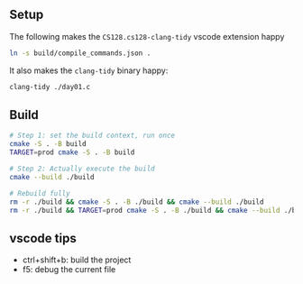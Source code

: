 ## Setup

The following makes the `CS128.cs128-clang-tidy` vscode extension happy

```sh
ln -s build/compile_commands.json .
```

It also makes the `clang-tidy` binary happy:

```sh
clang-tidy ./day01.c
```

## Build

```sh
# Step 1: set the build context, run once
cmake -S . -B build
TARGET=prod cmake -S . -B build

# Step 2: Actually execute the build
cmake --build ./build

# Rebuild fully
rm -r ./build && cmake -S . -B ./build && cmake --build ./build
rm -r ./build && TARGET=prod cmake -S . -B ./build && cmake --build ./build
```

## vscode tips

- ctrl+shift+b: build the project
- f5: debug the current file
